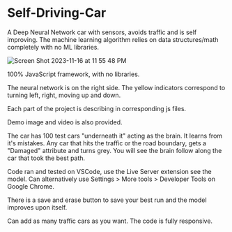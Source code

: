 # Self-Driving-Car
A Deep Neural Network car with sensors, avoids traffic and is self improving. 
The machine learning algorithm relies on data structures/math completely with no ML libraries. 

![Screen Shot 2023-11-16 at 11 55 48 PM](https://github.com/harmanbrar7/Self-Driving-Car/assets/89001739/21d30db0-7afb-4bef-bda0-2d237b4a8d2f)

100% JavaScript framework, with no libraries. 

The neural network is on the right side. The yellow indicators correspond to turning left, right, moving up and down.

Each part of the project is describing in corresponding js files.

Demo image and video is also provided. 

The car has 100 test cars "underneath it" acting as the brain. It learns from it's mistakes. Any car that hits the traffic or the road boundary, gets a "Damaged" attribute and turns grey. You will see the brain follow along the car that took the best path.

Code ran and tested on VSCode, use the Live Server extension see the model. Can alternatively use Settings > More tools > Developer Tools on Google Chrome. 

There is a save and erase button to save your best run and the model improves upon itself.

Can add as many traffic cars as you want. The code is fully responsive. 
